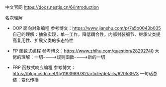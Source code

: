 中文官网 https://docs.nestjs.cn/6/introduction

名次理解

* OOP 面向对象编程
参考博文：https://www.jianshu.com/p/7a5b0043b035
自己的理解：抽象实现，单一工作，降低耦合性。内部封装细节、继承父类提高复用性、扩展父类的多态特性

* FP 函数式编程
参考博文：https://www.zhihu.com/question/28292740
大佬的理解：一切---->规则函数---->新的一切

* FRP 函数式响应编程
参考博文：https://blog.csdn.net/fly1183989782/article/details/62053973
一句话总结：变化传播